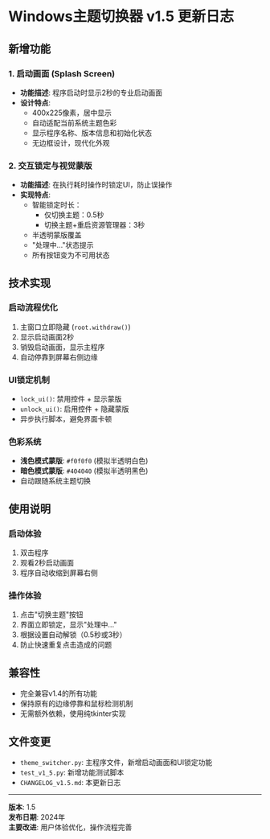 # Windows主题切换器 v1.5 更新日志

## 新增功能

### 1. 启动画面 (Splash Screen)
- **功能描述**: 程序启动时显示2秒的专业启动画面
- **设计特点**: 
  - 400x225像素，居中显示
  - 自动适配当前系统主题色彩
  - 显示程序名称、版本信息和初始化状态
  - 无边框设计，现代化外观

### 2. 交互锁定与视觉蒙版
- **功能描述**: 在执行耗时操作时锁定UI，防止误操作
- **实现特点**:
  - 智能锁定时长：
    - 仅切换主题：0.5秒
    - 切换主题+重启资源管理器：3秒
  - 半透明蒙版覆盖
  - "处理中..."状态提示
  - 所有按钮变为不可用状态

## 技术实现

### 启动流程优化
1. 主窗口立即隐藏 (`root.withdraw()`)
2. 显示启动画面2秒
3. 销毁启动画面，显示主程序
4. 自动停靠到屏幕右侧边缘

### UI锁定机制
- `lock_ui()`: 禁用控件 + 显示蒙版
- `unlock_ui()`: 启用控件 + 隐藏蒙版
- 异步执行脚本，避免界面卡顿

### 色彩系统
- **浅色模式蒙版**: `#f0f0f0` (模拟半透明白色)
- **暗色模式蒙版**: `#404040` (模拟半透明黑色)
- 自动跟随系统主题切换

## 使用说明

### 启动体验
1. 双击程序
2. 观看2秒启动画面
3. 程序自动收缩到屏幕右侧

### 操作体验
1. 点击"切换主题"按钮
2. 界面立即锁定，显示"处理中..."
3. 根据设置自动解锁（0.5秒或3秒）
4. 防止快速重复点击造成的问题

## 兼容性
- 完全兼容v1.4的所有功能
- 保持原有的边缘停靠和鼠标检测机制
- 无需额外依赖，使用纯tkinter实现

## 文件变更
- `theme_switcher.py`: 主程序文件，新增启动画面和UI锁定功能
- `test_v1_5.py`: 新增功能测试脚本
- `CHANGELOG_v1.5.md`: 本更新日志

---

**版本**: 1.5  
**发布日期**: 2024年  
**主要改进**: 用户体验优化，操作流程完善